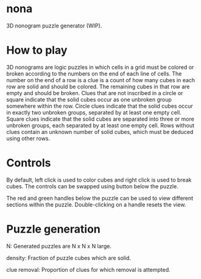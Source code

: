 # nona

3D nonogram puzzle generator (WIP).

# How to play

3D nonograms are logic puzzles in which cells in a grid must be colored or broken according to the numbers on the end of each line of cells. The number on the end of a row is a clue is a count of how many cubes in each row are solid and should be colored. The remaining cubes in that row are empty and should be broken. Clues that are not inscribed in a circle or square indicate that the solid cubes occur as one unbroken group somewhere within the row. Circle clues indicate that the solid cubes occur in exactly two unbroken groups, separated by at least one empty cell. Square clues indicate that the solid cubes are separated into three or more unbroken groups, each separated by at least one empty cell. Rows without clues contain an unknown number of solid cubes, which must be deduced using other rows. 

# Controls

By default, left click is used to color cubes and right click is used to break cubes. The controls can be swapped using button below the puzzle. 

The red and green handles below the puzzle can be used to view different sections within the puzzle. Double-clicking on a handle resets the view. 

# Puzzle generation

N: Generated puzzles are N x N x N large. 

density: Fraction of puzzle cubes which are solid. 

clue removal: Proportion of clues for which removal is attempted. 